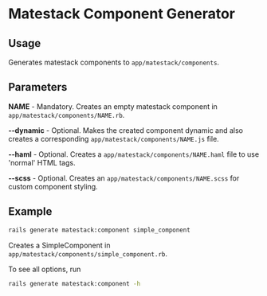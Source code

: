 # Matestack Component Generator

## Usage

Generates matestack components to `app/matestack/components`.

## Parameters

**NAME** - Mandatory. Creates an empty matestack component in `app/matestack/components/NAME.rb`.

**--dynamic** - Optional. Makes the created component dynamic and also creates a corresponding `app/matestack/components/NAME.js` file.

**--haml** - Optional. Creates a `app/matestack/components/NAME.haml` file to use 'normal' HTML tags.

**--scss** - Optional. Creates an `app/matestack/components/NAME.scss` for custom component styling.

## Example

```bash
rails generate matestack:component simple_component
```

Creates a SimpleComponent in `app/matestack/components/simple_component.rb`.

To see all options, run
```bash
rails generate matestack:component -h
```
